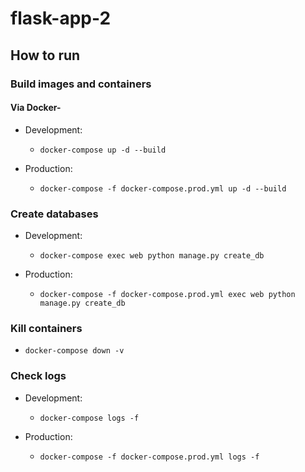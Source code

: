 # flask-app-2

## How to run

### Build images and containers
#### Via Docker-
- Development:

    - `docker-compose up -d --build`

- Production:

    - `docker-compose -f docker-compose.prod.yml up -d --build`

### Create databases

- Development:

   - `docker-compose exec web python manage.py create_db`

- Production:

    - `docker-compose -f docker-compose.prod.yml exec web python manage.py create_db`

### Kill containers

- `docker-compose down -v`

### Check logs 

- Development:

    - `docker-compose logs -f`

- Production:

    - `docker-compose -f docker-compose.prod.yml logs -f`

